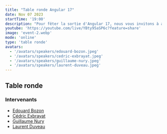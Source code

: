 ```yaml
---
title: "Table ronde Angular 17"
date: Nov 07 2023
startTime: '19:00'
description: "Pour fêter la sortie d'Angular 17, nous vous invitons à assister à une table ronde réunissant plusieurs développeurs Angular afin d'échanger sur les nouvelles features, les changements et les moyens d'en faciliter l'apprentissage."
youtube: 'https://youtube.com/live/YBty95aSP6c?feature=share'
image: 'event-2.webp'
mode: 'online'
type: 'table ronde'
avatars:
  - '/avatars/speakers/edouard-bozon.jpeg'
  - '/avatars/speakers/cedric-exbrayat.jpeg'
  - '/avatars/speakers/guillaume-nury.jpeg'
  - '/avatars/speakers/laurent-duveau.jpeg'
---
```


## Table ronde

### Intervenants

- [Edouard Bozon](https://twitter.com/edbzn)
- [Cédric Exbrayat](https://www.linkedin.com/in/exbrayatcedric/)
- [Guillaume Nury](https://twitter.com/Ebrithil30)
- [Laurent Duveau](https://www.linkedin.com/in/laurentduveau/)
